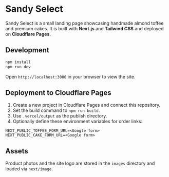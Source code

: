 # Sandy Select

Sandy Select is a small landing page showcasing handmade almond toffee and premium cakes. It is built with **Next.js** and **Tailwind CSS** and deployed on **Cloudflare Pages**.

## Development

```bash
npm install
npm run dev
```

Open `http://localhost:3000` in your browser to view the site.

## Deployment to Cloudflare Pages

1. Create a new project in Cloudflare Pages and connect this repository.
2. Set the build command to `npm run build`.
3. Use `.vercel/output` as the publish directory.
4. Optionally define these environment variables for order links:

```
NEXT_PUBLIC_TOFFEE_FORM_URL=<Google form>
NEXT_PUBLIC_CAKE_FORM_URL=<Google form>
```

## Assets

Product photos and the site logo are stored in the `images` directory and loaded via `next/image`.
